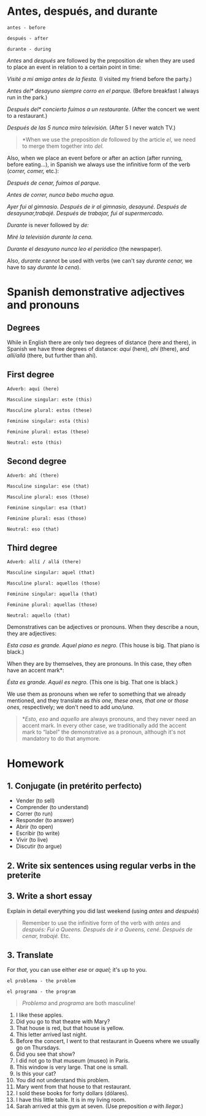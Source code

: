 # Antes, después, and durante

    antes - before

    después - after

    durante - during

*Antes* and *después* are followed by the preposition *de* when they are used to place an event in relation 
to a certain point in time:

*Visité a mi amiga antes de la fiesta.* (I visited my friend before the party.)

*Antes del\* desayuno siempre corro en el parque.* (Before breakfast I always run in the park.)

*Después del\* concierto fuimos a un restaurante.* (After the concert we went to a restaurant.)

*Después de las 5 nunca miro televisión.* (After 5 I never watch TV.)

> *When we use the preposition *de* followed by the article *el*, we need to merge them together into *del.*

Also, when we place an event before or after an action (after running, before eating…), in Spanish we always 
use the infinitive form of the verb (*correr, comer,* etc.):

*Después de cenar, fuimos al parque.*

*Antes de correr, nunca bebo mucha agua.*

*Ayer fui al gimnasio. Después de ir al gimnasio, desayuné. Después de desayunar,trabajé. 
Después de trabajar, fui al supermercado.*

*Durante* is never followed by *de:*

*Miré la televisión durante la cena.*

*Durante el desayuno nunca leo el periódico* (the newspaper).

Also, *durante* cannot be used with verbs (we can't say *durante cenar,* we have to say *durante la cena*).

# Spanish demonstrative adjectives and pronouns

## Degrees

While in English there are only two degrees of distance (here and there), in Spanish we have three degrees 
of distance: *aquí* (here), *ahí* (there), and *allí/allá* (there, but further than ahí). 

## First degree

    Adverb: aquí (here)

    Masculine singular: este (this)

    Masculine plural: estos (these)

    Feminine singular: esta (this)

    Feminine plural: estas (these)

    Neutral: esto (this)

## Second degree

    Adverb: ahí (there)

    Masculine singular: ese (that)

    Masculine plural: esos (those)

    Feminine singular: esa (that)

    Feminine plural: esas (those)

    Neutral: eso (that)

## Third degree

    Adverb: allí / allá (there)

    Masculine singular: aquel (that)

    Masculine plural: aquellos (those)

    Feminine singular: aquella (that)

    Feminine plural: aquellas (those)

    Neutral: aquello (that)

Demonstratives can be adjectives or pronouns. When they describe a noun, they are adjectives:

*Esta casa es grande. Aquel piano es negro.* (This house is big. That piano is black.)

When they are by themselves, they are pronouns. In this case, they often have an accent mark*:

*Ésta es grande. Aquél es negro.* (This one is big. That one is black.)

We use them as pronouns when we refer to something that we already mentioned, and they translate 
as *this one, these ones, that one* or *those ones,* respectively; we don't need to add *uno/una.*

> **Esto, eso* and *aquello* are always pronouns, and they never need an accent mark. 
> In every other case, we traditionally add the accent mark to “label” the demonstrative as a pronoun, 
> although it's not mandatory to do that anymore.

# Homework

## 1. Conjugate (in pretérito perfecto)

- Vender (to sell)
- Comprender (to understand)
- Correr (to run)
- Responder (to answer)
- Abrir (to open)
- Escribir (to write)
- Vivir (to live)
- Discutir (to argue)

## 2. Write six sentences using regular verbs in the preterite

## 3. Write a short essay

Explain in detail everything you did last weekend (using *antes* and *después*)

> Remember to use the infinitive form of the verb with *antes* and *después: Fui a Queens. 
> Después de ir a Queens, cené. Después de cenar, trabajé.* Etc.

## 3. Translate

For *that,* you can use either *ese* or *aquel;* it's up to you.

    el problema - the problem

    el programa - the program

> *Problema* and *programa* are both masculine!

1. I like these apples.
2. Did you go to that theatre with Mary?
3. That house is red, but that house is yellow.
4. This letter arrived last night.
5. Before the concert, I went to that restaurant in Queens where we usually go on Thursdays.
6. Did you see that show?
7. I did not go to that museum (museo) in Paris.
8. This window is very large. That one is small.
9. Is this your cat?
10. You did not understand this problem.
11. Mary went from that house to that restaurant.
12. I sold these books for forty dollars (dólares).
13. I have this little table. It is in my living room.
14. Sarah arrived at this gym at seven. (Use preposition *a* with *llegar.*)